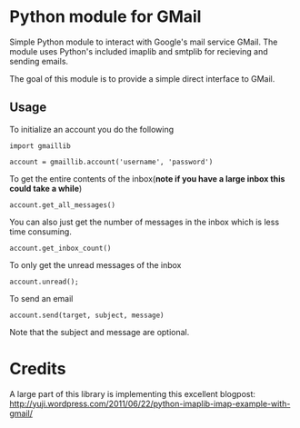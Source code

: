 Python module for GMail
===

Simple Python module to interact with Google's mail service GMail. The module
uses Python's included imaplib and smtplib for recieving and sending emails.

The goal of this module is to provide a simple direct interface to GMail.

Usage
---

To initialize an account you do the following

    import gmaillib

    account = gmaillib.account('username', 'password')

To get the entire contents of the inbox(**note if you have a large inbox this could take a while**)

	account.get_all_messages()

You can also just get the number of messages in the inbox which is less time consuming.
	
	account.get_inbox_count()

To only get the unread messages of the inbox

	account.unread();

To send an email

	account.send(target, subject, message)

Note that the subject and message are optional.

Credits
===

A large part of this library is implementing this excellent blogpost: http://yuji.wordpress.com/2011/06/22/python-imaplib-imap-example-with-gmail/
